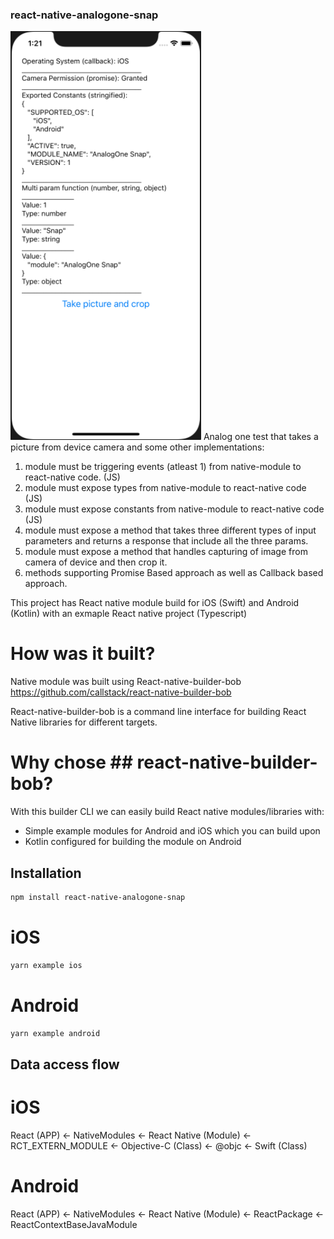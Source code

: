 ### react-native-analogone-snap
![Screenshot](Screenshot.png)
Analog one test that takes a picture from device camera and some other implementations:
1. module must be triggering events (atleast 1) from native-module to react-native code. (JS)
2. module must expose types from native-module to react-native code (JS)
3. module must expose constants from native-module to react-native code (JS)
4. module must expose a method that takes three different types of input parameters and returns a response that include all the three params.
5. module must expose a method that handles capturing of image from camera of device and then crop it.
6. methods supporting Promise Based approach as well as Callback based approach.

This project has React native module build for iOS (Swift) and Android (Kotlin) with an exmaple React native project (Typescript)

# How was it built?
Native module was built using React-native-builder-bob
https://github.com/callstack/react-native-builder-bob

React-native-builder-bob is a command line interface for building React Native libraries for different targets.

# Why chose ## react-native-builder-bob?
With this builder CLI we can easily build React native modules/libraries with:
- Simple example modules for Android and iOS which you can build upon
- Kotlin configured for building the module on Android


## Installation

```sh
npm install react-native-analogone-snap
```
# iOS
```sh
yarn example ios
```
# Android
```sh
yarn example android
```

## Data access flow
# iOS
React (APP) <- NativeModules <- React Native (Module) <- RCT_EXTERN_MODULE <- Objective-C (Class) <- @objc <- Swift (Class)
 
# Android 
React (APP) <- NativeModules <- React Native (Module) <- ReactPackage <- ReactContextBaseJavaModule

